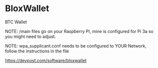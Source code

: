 # BloxWallet
BTC Wallet



NOTE: /main files go on your Raspberry PI, mine is configured for Pi 3a so you might need to adjust. 

NOTE: wpa_supplicant.conf needs to be configured to YOUR Network, follow the instructions in the file


https://devpost.com/software/bloxwallet
